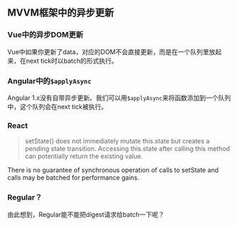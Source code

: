 ## MVVM框架中的异步更新

### Vue中的异步DOM更新

Vue中如果你更新了data，对应的DOM不会直接更新，而是在一个队列里放起来，在next tick时以batch的形式执行。

### Angular中的`$applyAsync`

Angular 1.x没有自带异步更新。我们可以用`$applyAsync`来将函数添加到一个队列中，这个队列会在next tick被执行。

### React

> setState() does not immediately mutate this.state but creates a pending state transition. Accessing this.state after calling this method can potentially return the existing value.
> 
There is no guarantee of synchronous operation of calls to setState and calls may be batched for performance gains.

### Regular？

由此想到，Regular能不能把digest请求给batch一下呢？


